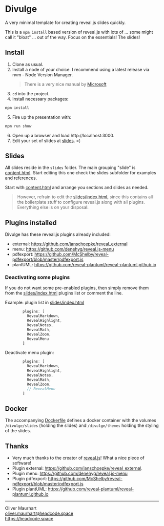 # Divulge

A very minimal template for creating reveal.js slides quickly.

This is a `npm install` based version of reveal.js with lots of ... some might
call it "bloat" ... out of the way. Focus on the essentials! The slides!

## Install

1. Clone as usual.
2. Install a node of your choice.
   I recommend using a latest release via nvm - Node Version Manager.
   > There is a very nice manual by [Microsoft](https://learn.microsoft.com/en-us/windows/dev-environment/javascript/nodejs-on-windows)
3. `cd` into the project.
4. Install necessary packages:

```bash
npm install
```

5. Fire up the presentation with: 
   
```bash
npm run show
```

6. Open up a browser and load http://localhost:3000.
7. Edit your set of slides at [slides](slides/). =)

## Slides

All slides reside in the `slides` folder. The main grouping "slide" is
[content.html](slides/content.html). Start editing this one check the 
slides subfolder for examples and references.

Start with [content.html](slides/content.html) and arrange you sections 
and slides as needed.

> However, refrain to edit the [slides/index.html](slides/index.html), since 
> this contains all the boilerplate stuff to configure reveal.js along with
> all plugins. Everything else is on your disposal.

## Plugins installed

Divulge has these reveal.js plugins already included:

- external: https://github.com/janschoepke/reveal_external
- menu: https://github.com/denehyg/reveal.js-menu
- pdfexport: https://github.com/McShelby/reveal-pdfexport/blob/master/pdfexport.js
- plantUML: https://github.com/reveal-plantuml/reveal-plantuml.github.io

### Deactivating some plugins

If you do not want some pre-enabled plugins, then simply remove them
from the [slides/index.html](slides/index.html) plugins list or comment
the line.

Example: plugin list in [slides/index.html](slides/index.html)

```javascript
        plugins: [ 
          RevealMarkdown, 
          RevealHighlight, 
          RevealNotes, 
          RevealMath, 
          RevealZoom, 
          RevealMenu 
        ]
```

Deactivate menu plugin:

```javascript
        plugins: [ 
          RevealMarkdown, 
          RevealHighlight, 
          RevealNotes, 
          RevealMath, 
          RevealZoom, 
          // RevealMenu 
        ]
```

## Docker

The accompanying [Dockerfile](./Dockerfile) defines a docker container with 
the volumes `/divulge/slides` (holding the slides) and `/divulge/themes` 
holding the styling of the slides.

## Thanks

- Very much thanks to the creator of [reveal.js](https://revealjs.com/)! What 
  a nice piece of software!
- Plugin external: https://github.com/janschoepke/reveal_external.
- Plugin menu: https://github.com/denehyg/reveal.js-menu
- Plugin pdfexport: https://github.com/McShelby/reveal-pdfexport/blob/master/pdfexport.js
- Plugin plantUML: https://github.com/reveal-plantuml/reveal-plantuml.github.io

---  

Oliver Maurhart  
oliver.maurhart@headcode.space  
https://headcode.space
